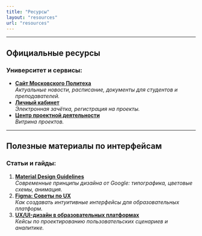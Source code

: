 ```yaml
---
title: "Ресурсы"
layout: "resources"
url: "resources"
---
```

---
## **Официальные ресурсы**  
### Университет и сервисы:  
- **[Сайт Московского Политеха](https://mospolytech.ru)**  
  *Актуальные новости, расписание, документы для студентов и преподавателей.*  
- **[Личный кабинет](https://e.mospolytech.ru)**  
  *Электронная зачётка, регистрация на проекты.*  
- **[Центр проектной деятельности](https://projects.mospolytech.ru)**  
  *Витрина проектов.*  

---

## **Полезные материалы по интерфейсам**  
### Статьи и гайды:  
1. **[Material Design Guidelines](https://material.io)**  
   *Современные принципы дизайна от Google: типографика, цветовые схемы, анимация.*  
2. **[Figma: Советы по UX](https://help.figma.com)**  
   *Как создавать интуитивные интерфейсы для образовательных платформ.*  
3. **[UX/UI-дизайн в образовательных платформах](https://atwinta.ru/material/blog/ux-ui-dizajn-v-obrazovatelnyh-platformah)**  
   *Кейсы по проектированию пользовательских сценариев и аналитике.*  
